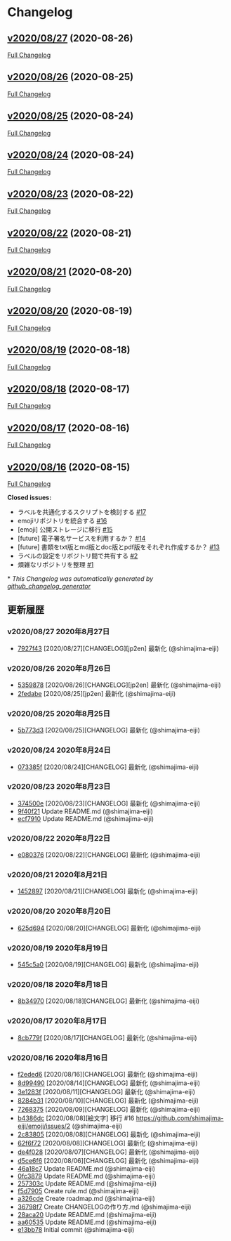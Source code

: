 # Changelog

## [v2020/08/27](https://github.com/shimajima-eiji/Github_scout/tree/v2020/08/27) (2020-08-26)

[Full Changelog](https://github.com/shimajima-eiji/Github_scout/compare/v2020/08/26...v2020/08/27)

## [v2020/08/26](https://github.com/shimajima-eiji/Github_scout/tree/v2020/08/26) (2020-08-25)

[Full Changelog](https://github.com/shimajima-eiji/Github_scout/compare/v2020/08/25...v2020/08/26)

## [v2020/08/25](https://github.com/shimajima-eiji/Github_scout/tree/v2020/08/25) (2020-08-24)

[Full Changelog](https://github.com/shimajima-eiji/Github_scout/compare/v2020/08/24...v2020/08/25)

## [v2020/08/24](https://github.com/shimajima-eiji/Github_scout/tree/v2020/08/24) (2020-08-24)

[Full Changelog](https://github.com/shimajima-eiji/Github_scout/compare/v2020/08/23...v2020/08/24)

## [v2020/08/23](https://github.com/shimajima-eiji/Github_scout/tree/v2020/08/23) (2020-08-22)

[Full Changelog](https://github.com/shimajima-eiji/Github_scout/compare/v2020/08/22...v2020/08/23)

## [v2020/08/22](https://github.com/shimajima-eiji/Github_scout/tree/v2020/08/22) (2020-08-21)

[Full Changelog](https://github.com/shimajima-eiji/Github_scout/compare/v2020/08/21...v2020/08/22)

## [v2020/08/21](https://github.com/shimajima-eiji/Github_scout/tree/v2020/08/21) (2020-08-20)

[Full Changelog](https://github.com/shimajima-eiji/Github_scout/compare/v2020/08/20...v2020/08/21)

## [v2020/08/20](https://github.com/shimajima-eiji/Github_scout/tree/v2020/08/20) (2020-08-19)

[Full Changelog](https://github.com/shimajima-eiji/Github_scout/compare/v2020/08/19...v2020/08/20)

## [v2020/08/19](https://github.com/shimajima-eiji/Github_scout/tree/v2020/08/19) (2020-08-18)

[Full Changelog](https://github.com/shimajima-eiji/Github_scout/compare/v2020/08/18...v2020/08/19)

## [v2020/08/18](https://github.com/shimajima-eiji/Github_scout/tree/v2020/08/18) (2020-08-17)

[Full Changelog](https://github.com/shimajima-eiji/Github_scout/compare/v2020/08/17...v2020/08/18)

## [v2020/08/17](https://github.com/shimajima-eiji/Github_scout/tree/v2020/08/17) (2020-08-16)

[Full Changelog](https://github.com/shimajima-eiji/Github_scout/compare/v2020/08/16...v2020/08/17)

## [v2020/08/16](https://github.com/shimajima-eiji/Github_scout/tree/v2020/08/16) (2020-08-15)

[Full Changelog](https://github.com/shimajima-eiji/Github_scout/compare/e13bb781baab8d84c4e6f6bd6b7b8f16ee9db8f0...v2020/08/16)

**Closed issues:**

- ラベルを共通化するスクリプトを検討する [\#17](https://github.com/shimajima-eiji/Github_scout/issues/17)
- emojiリポジトリを統合する [\#16](https://github.com/shimajima-eiji/Github_scout/issues/16)
- \[emoji\] 公開ストレージに移行 [\#15](https://github.com/shimajima-eiji/Github_scout/issues/15)
- \[future\] 電子署名サービスを利用するか？ [\#14](https://github.com/shimajima-eiji/Github_scout/issues/14)
- \[future\] 書類をtxt版とmd版とdoc版とpdf版をそれぞれ作成するか？ [\#13](https://github.com/shimajima-eiji/Github_scout/issues/13)
- ラベルの設定をリポジトリ間で共有する [\#2](https://github.com/shimajima-eiji/Github_scout/issues/2)
- 煩雑なリポジトリを整理 [\#1](https://github.com/shimajima-eiji/Github_scout/issues/1)



\* *This Changelog was automatically generated by [github_changelog_generator](https://github.com/github-changelog-generator/github-changelog-generator)*
## 更新履歴

### v2020/08/27 2020年8月27日
- [7927f43](https://github.com/shimajima-eiji/Github_scout/commit/7927f433d0b2a2704ea4d391e75d19a99c6dd750) [2020/08/27][CHANGELOG][jp2en] 最新化 (@shimajima-eiji)

### v2020/08/26 2020年8月26日
- [5359878](https://github.com/shimajima-eiji/Github_scout/commit/5359878c41243e297dbe6ed3e94dd57a00be6f42) [2020/08/26][CHANGELOG][jp2en] 最新化 (@shimajima-eiji)
- [2fedabe](https://github.com/shimajima-eiji/Github_scout/commit/2fedabe675e59a4bbf264e970a91a4bc9a3962f9) [2020/08/25][jp2en] 最新化 (@shimajima-eiji)

### v2020/08/25 2020年8月25日
- [5b773d3](https://github.com/shimajima-eiji/Github_scout/commit/5b773d37d2f7a821c90920694339e655bdb59d8c) [2020/08/25][CHANGELOG] 最新化 (@shimajima-eiji)

### v2020/08/24 2020年8月24日
- [073385f](https://github.com/shimajima-eiji/Github_scout/commit/073385f6144cbe2c4f40e2f7a361a4e823805e02) [2020/08/24][CHANGELOG] 最新化 (@shimajima-eiji)

### v2020/08/23 2020年8月23日
- [374500e](https://github.com/shimajima-eiji/Github_scout/commit/374500eaa29d71be0d5fce72f1ea3572fedd06be) [2020/08/23][CHANGELOG] 最新化 (@shimajima-eiji)
- [9f40f21](https://github.com/shimajima-eiji/Github_scout/commit/9f40f21b5dc0ab7964cd1b1f8ce7710b655830e0) Update README.md (@shimajima-eiji)
- [ecf7910](https://github.com/shimajima-eiji/Github_scout/commit/ecf7910262745616530ccea95bcd006443abe753) Update README.md (@shimajima-eiji)

### v2020/08/22 2020年8月22日
- [e080376](https://github.com/shimajima-eiji/Github_scout/commit/e0803766bb8f0597560269dce62379adf688faf9) [2020/08/22][CHANGELOG] 最新化 (@shimajima-eiji)

### v2020/08/21 2020年8月21日
- [1452897](https://github.com/shimajima-eiji/Github_scout/commit/1452897a851194d71307ff25904bbbb58baa39b9) [2020/08/21][CHANGELOG] 最新化 (@shimajima-eiji)

### v2020/08/20 2020年8月20日
- [625d694](https://github.com/shimajima-eiji/Github_scout/commit/625d6941167f662b3fd567bd44ba0103b50d6ea6) [2020/08/20][CHANGELOG] 最新化 (@shimajima-eiji)

### v2020/08/19 2020年8月19日
- [545c5a0](https://github.com/shimajima-eiji/Github_scout/commit/545c5a008774e1b4c72f99f23b455165154eea57) [2020/08/19][CHANGELOG] 最新化 (@shimajima-eiji)

### v2020/08/18 2020年8月18日
- [8b34970](https://github.com/shimajima-eiji/Github_scout/commit/8b34970391d09c4e40083356bfdab2337efdfcf8) [2020/08/18][CHANGELOG] 最新化 (@shimajima-eiji)

### v2020/08/17 2020年8月17日
- [8cb779f](https://github.com/shimajima-eiji/Github_scout/commit/8cb779fd6e39350d0765eb737c7dd3c12ed3b932) [2020/08/17][CHANGELOG] 最新化 (@shimajima-eiji)

### v2020/08/16 2020年8月16日
- [f2eded6](https://github.com/shimajima-eiji/Github_scout/commit/f2eded6bb5f7cd537e0fe3af966ec25b7c17d56d) [2020/08/16][CHANGELOG] 最新化 (@shimajima-eiji)
- [8d99490](https://github.com/shimajima-eiji/Github_scout/commit/8d9949074dbbd54e9db1d78b4cd48da3c8fa3901) [2020/08/14][CHANGELOG] 最新化 (@shimajima-eiji)
- [3e1283f](https://github.com/shimajima-eiji/Github_scout/commit/3e1283fe34db240803eef89c5c9ac00dd2c35e34) [2020/08/11][CHANGELOG] 最新化 (@shimajima-eiji)
- [8284b31](https://github.com/shimajima-eiji/Github_scout/commit/8284b314f4a82012049037d209ce7721adb7073b) [2020/08/10][CHANGELOG] 最新化 (@shimajima-eiji)
- [7268375](https://github.com/shimajima-eiji/Github_scout/commit/72683759dfb40461eaaec3c88a96b2e545bd993d) [2020/08/09][CHANGELOG] 最新化 (@shimajima-eiji)
- [b4386dc](https://github.com/shimajima-eiji/Github_scout/commit/b4386dcdf0237a4b77c782addcd35423416ec7e6) [2020/08/08][絵文字] 移行 #16 https://github.com/shimajima-eiji/emoji/issues/2 (@shimajima-eiji)
- [2c83805](https://github.com/shimajima-eiji/Github_scout/commit/2c83805f9b7df1dde8be241ee34e36b57b53cbe1) [2020/08/08][CHANGELOG] 最新化 (@shimajima-eiji)
- [62f6f72](https://github.com/shimajima-eiji/Github_scout/commit/62f6f725f7739f4cfa705b4db0c3186e60248a0e) [2020/08/08][CHANGELOG] 最新化 (@shimajima-eiji)
- [de4f028](https://github.com/shimajima-eiji/Github_scout/commit/de4f028fd3056921f8f1f200d4e9c5f933ad634b) [2020/08/07][CHANGELOG] 最新化 (@shimajima-eiji)
- [d5ce6f6](https://github.com/shimajima-eiji/Github_scout/commit/d5ce6f6d97a85044962721470ae8e6cbe6c2adb3) [2020/08/06][CHANGELOG] 最新化 (@shimajima-eiji)
- [46a18c7](https://github.com/shimajima-eiji/Github_scout/commit/46a18c73e220f92868c442f0ff9d15e2dd16b345) Update README.md (@shimajima-eiji)
- [0fc3879](https://github.com/shimajima-eiji/Github_scout/commit/0fc38791e1f4d1b640c28089d24e5a28742e34cb) Update README.md (@shimajima-eiji)
- [257303c](https://github.com/shimajima-eiji/Github_scout/commit/257303c467855d4baa20eebd5ec60e1cb86ed94e) Update README.md (@shimajima-eiji)
- [f5d7905](https://github.com/shimajima-eiji/Github_scout/commit/f5d7905286b3df9680f6e8f0ed48cf3357429b7a) Create rule.md (@shimajima-eiji)
- [a326cde](https://github.com/shimajima-eiji/Github_scout/commit/a326cdee616f0f2b5bf82f35d2e1c2a4b0120d32) Create roadmap.md (@shimajima-eiji)
- [36798f7](https://github.com/shimajima-eiji/Github_scout/commit/36798f743ca271772b7f587764ce06eb4ed9a73a) Create CHANGELOGの作り方.md (@shimajima-eiji)
- [28aca20](https://github.com/shimajima-eiji/Github_scout/commit/28aca20a70fc35c6a42524a1d4a4e0ca72af3bb5) Update README.md (@shimajima-eiji)
- [aa60535](https://github.com/shimajima-eiji/Github_scout/commit/aa60535f8eaaff3ce242b0c7c410f8b0d822fb72) Update README.md (@shimajima-eiji)
- [e13bb78](https://github.com/shimajima-eiji/Github_scout/commit/e13bb781baab8d84c4e6f6bd6b7b8f16ee9db8f0) Initial commit (@shimajima-eiji)